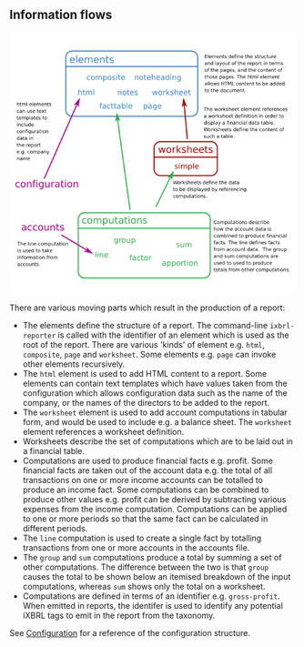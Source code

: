 
## Information flows

![alt text](structure.png)

There are various moving parts which result in the production of a report:

- The elements define the structure of a report.  The command-line
  `ixbrl-reporter` is called with the identifier of an element which is
  used as the root of the report.  There are various 'kinds' of element e.g.
  `html`, `composite`, `page` and `worksheet`.  Some elements e.g. `page`
  can invoke other elements recursively.
- The `html` element is used to add HTML content to a report.  Some elements
  can contain text templates which have values taken from the configuration
  which allows configuration data such as the name of the company, or the
  names of the directors to be added to the report.
- The `worksheet` element is used to add account computations in tabular
  form, and would be used to include e.g. a balance sheet.  The `worksheet`
  element references a worksheet definition.
- Worksheets describe the set of computations which are to be laid out in
  a financial table.
- Computations are used to produce financial facts e.g. profit.  Some
  financial facts are taken out of the account data e.g. the total of
  all transactions on one or more income accounts can be totalled to
  produce an income fact.  Some computations can be combined to produce
  other values e.g. profit can be derived by subtracting various expenses
  from the income computation.  Computations can be applied to one or
  more periods so that the same fact can be calculated in different periods.
- The `line` computation is used to create a single fact by totalling
  transactions from one or more accounts in the accounts file.
- The `group` and `sum` computations produce a total by summing a set of
  other computations.  The difference between the two is that `group`
  causes the total to be shown below an itemised breakdown of the input
  computations, whereas `sum` shows only the total on a worksheet.
- Computations are defined in terms of an identifier e.g. `gross-profit`.
  When emitted in reports, the identifer is used to identify any potential
  iXBRL tags to emit in the report from the taxonomy.

See [Configuration](config.md) for a reference of the configuration
structure.

